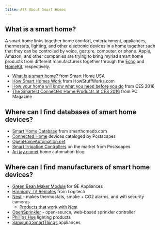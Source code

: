 ```yaml
---
title: All About Smart Homes
---
```


## What is a smart home?

A smart home links together home comfort, entertainment, appliances, thermostats, lighting, and other electronic devices in a home together such that they can be controlled by voice, gesture, computer, or phone. Apple, Amazon, and other companies are trying to bring myriad smart home products from different manufacturers together through the [Echo](http://www.amazon.com/echo) and [HomeKit](http://www.apple.com/ios/homekit/), respectively.

-   [What is a smart home?](http://www.smarthomeusa.com/smarthome/) from Smart Home USA
-   [How Smart Homes Work](http://home.howstuffworks.com/smart-home.htm) from HowStuffWorks.com
-   [How your home will know what you need before you do](http://www.cnbc.com/2016/01/06/ces-smart-homes-of-the-future.html) from CES 2016
-   [The Smartest Connected Home Products at CES 2016](http://www.pcmag.com/slideshow/story/340961/the-smartest-connected-home-products-at-ces-2016) from PC Magazine

## Where can I find databases of smart home devices?

-   [Smart Home Database](http://www.smarthomedb.com/) from smarthomedb.com
-   [Connected Home](http://postscapes.com/connected-home) devices cataloged by Postscapes
-   [OpenHomeAutomation.net](http://openhomeautomation.net/)
-   [Smart Irrigation Controllers](http://postscapes.com/smart-irrigation-controllers) on the market from Postscapes
-   [Ari jay comet](http://arijaycomet.com/category/gadgets-technology/home-automation/) home automation blog

## Where can I find manufacturers of smart home devices?

-   [Green Bean Maker Module](https://firstbuild.com/greenbean/) for GE Appliances
-   [Harmony TV Remotes](http://www.logitech.com/en-us/harmony-remotes) from Logitech
-   [Nest](https://nest.com/) - makes thermostats, smoke + CO2 alarms, and wifi security cameras
    -   [Products that work with Nest](https://nest.com/works-with-nest/)
-   [OpenSprinkler](https://opensprinkler.com/) - open-source, web-based sprinkler controller
-   [Phillips Hue](http://www2.meethue.com/en-us/) lighting products
-   [Samsung SmartThings](https://www.smartthings.com/) appliances
